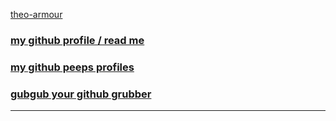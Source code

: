 <style>

#menu p { margin: 0 }

</style>

[theo-armour]( https://theo-armour.github.io )


### [my github profile / read me]( index.html )


### [my github peeps profiles]( #./menu/menu-view-github-user-profiles.md )


### [gubgub your github grubber]( #./menu/menu-view-github-search.md )

***

